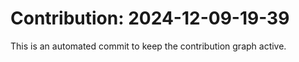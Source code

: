 # Contribution: 2024-12-09-19-39
This is an automated commit to keep the contribution graph active.
